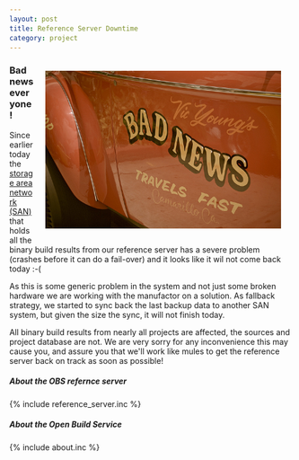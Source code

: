 ```yaml
---
layout: post
title: Reference Server Downtime 
category: project
---
```

<img src="/images/posts/reference-server-downtime.jpg" width="420px" style="float:right; margin: 20px;" title="CC BY 2.0 - Damian Gadal https://www.flickr.com/photos/23024164@N06/5763326263">

### Bad news everyone!
Since earlier today the [storage area network (SAN)](https://de.wikipedia.org/wiki/Storage_Area_Network)
that holds all the binary build results from our reference server has a severe
problem (crashes before it can do a fail-over) and it looks like it wil not come back today :-(

As this is some generic problem in the system and not just some broken hardware we are working
with the manufactor on a solution. As fallback strategy, we started to sync back the last backup
data to another SAN system, but given the size the sync, it will not finish today.

All binary build results from nearly all projects are affected, the sources and project database are not.
We are very sorry for any inconvenience this may cause you, and assure you that we'll work like mules to 
get the reference server back on track as soon as possible!

<h5>About the OBS refernce server</h5>
{% include reference_server.inc %}

<h5>About the Open Build Service</h5>
{% include about.inc %}

